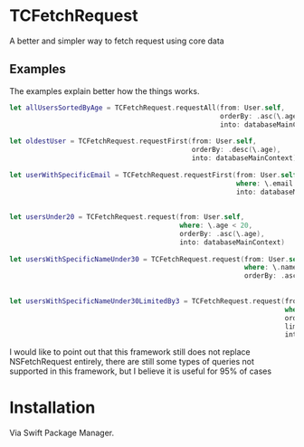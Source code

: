 # TCFetchRequest
A better and simpler way to fetch request using core data


## Examples
The examples explain better how the things works.

```swift
let allUsersSortedByAge = TCFetchRequest.requestAll(from: User.self,
                                                    orderBy: .asc(\.age), // Youngers first
                                                    into: databaseMainContext)
        
let oldestUser = TCFetchRequest.requestFirst(from: User.self,
                                             orderBy: .desc(\.age),
                                             into: databaseMainContext)
        
let userWithSpecificEmail = TCFetchRequest.requestFirst(from: User.self,
                                                        where: \.email == "tiago@xyz.com",
                                                        into: databaseMainContext)
        
        
let usersUnder20 = TCFetchRequest.request(from: User.self,
                                          where: \.age < 20,
                                          orderBy: .asc(\.age),
                                          into: databaseMainContext)
        
let usersWithSpecificNameUnder30 = TCFetchRequest.request(from: User.self,
                                                          where: \.name == "Tiago" && \.age < 30,
                                                          orderBy: .asc(\.age), into: databaseMainContext)
        
        
let usersWithSpecificNameUnder30LimitedBy3 = TCFetchRequest.request(from: User.self,
                                                                    where: \.name == "Tiago" && \.age < 30,
                                                                    orderBy: .asc(\.age),
                                                                    limitedBy: 3,
                                                                    into: databaseMainContext)
```

I would like to point out that this framework still does not replace NSFetchRequest entirely, there are still some types of queries not supported in this framework, but I believe it is useful for 95% of cases

# Installation
 Via Swift Package Manager.

